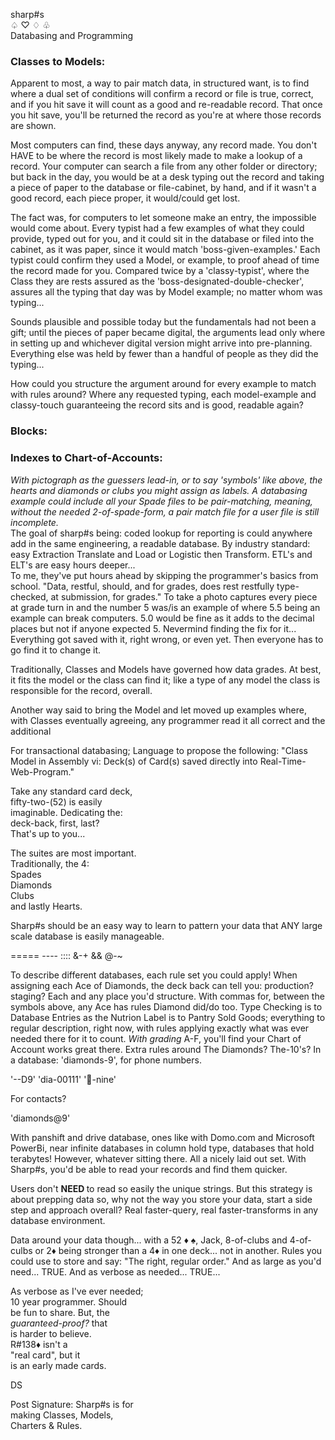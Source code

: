 sharp#s<br>
 ♤ ♡ ♢ ♧<br>
Databasing and Programming<br>

<h3>Classes to Models:</h3>
<p>

  Apparent to most, a way to pair match data, in structured want, is to find where a dual set of conditions will confirm a record or file is true, correct, and if you hit save it will count as a good and re-readable record. That once you hit save, you'll be returned the record as you're at where those records are shown. 
  
</p>

<p>

 Most computers can find, these days anyway, any record made. You don't HAVE to be where the record is most likely made to make a lookup of a record. Your computer can search a file from any other folder or directory; but back in the day, you would be at a desk typing out the record and taking a piece of paper to the database or file-cabinet, by hand, and if it wasn't a good record, each piece proper, it would/could get lost.
</p>

<p>

 The fact was, for computers to let someone make an entry, the impossible would come about. Every typist had a few examples of what they could provide, typed out for you, and it could sit in the database or filed into the cabinet, as it was paper, since it would match 'boss-given-examples.' Each typist could confirm they used a Model, or example, to proof ahead of time the record made for you. Compared twice by a 'classy-typist', where the Class they are rests assured as the 'boss-designated-double-checker', assures all the typing that day was by Model example; no matter whom was typing...
</p>
<p>

 Sounds plausible and possible today but the fundamentals had not been a gift; until the pieces of paper became digital, the arguments lead only where in setting up and whichever digital version might arrive into pre-planning. Everything else was held by fewer than a handful of people as they did the typing...
</p>
 
<p>
 How could you structure the argument around for every example to match with rules around? Where any requested typing, each model-example and classy-touch guaranteeing the record sits and is good, readable again?
</p>
<p>
 
</p>
<h3>Blocks:</h3>

<h3>Indexes to Chart-of-Accounts:</h3>

<p>
  <i>With pictograph as the guessers lead-in, or to say 'symbols' like above, the hearts and diamonds or clubs you might assign as labels. A databasing example could include all your Spade files to be pair-matching, meaning, without the needed 2-of-spade-form, a pair match file for a user file is still incomplete.
</i><br>
The goal of sharp#s being: coded lookup for reporting is could anywhere add in the same engineering, a readable database. By industry standard: easy Extraction Translate and Load or Logistic then Transform. ETL's and ELT's are easy hours deeper...
<br>To me, they've put hours ahead by skipping the programmer's basics from school.
"Data, restful, should, and for grades, does rest restfully type-checked, at submission, for grades." To take a photo captures every piece at grade turn in and the number 5 was/is an example of where 5.5 being an example can break computers. 5.0 would be fine as it adds to the decimal places but not if anyone expected 5. Nevermind finding the fix for it...
Everything got saved with it, right
 wrong,
 or even yet. Then everyone has to go find it to change it.

</p>

Traditionally, Classes and Models have governed how data grades. At best, it fits the model or the class can find it; like a type of any model the class is responsible for the record, overall.

Another way said to bring the Model and let moved up examples
where, with Classes eventually agreeing, any programmer read it all correct and the additional 
<p>
  For transactional databasing; Language to propose the following: "Class Model in Assembly vi: Deck(s) of Card(s) saved directly into Real-Time-Web-Program."
</p>

<p>
  Take any standard card deck,<br>
fifty-two-(52) is easily<br>
imaginable. Dedicating the:<br>
deck-back, first, last?<br>
That's up to you...
</p>

The suites are most important.<br>
Traditionally, the 4:<br>
Spades<br>
Diamonds<br>
Clubs<br>
and lastly Hearts.<br>

Sharp#s should be an easy way to learn to pattern your data that
ANY large scale database is
easily manageable.

===== ---- :::: &-+ && @-~

To describe different databases, 
each rule set you could apply! 
When assigning each Ace of Diamonds,
the deck back can tell you:
production?
staging?
Each and any place you'd structure.
With commas for, between the symbols above, any Ace has rules
Diamond did/do too.
Type Checking is to Database Entries as the Nutrion Label is to Pantry Sold Goods; everything to regular description, right now, with rules applying exactly what was
ever needed there for it to count.
<i>With grading</i> A-F, you'll
find your Chart of Account works great there. Extra rules around
The Diamonds? The-10's?
In a database: 'diamonds-9',
for phone numbers.

'--D9'    'dia-00111'  '💎-nine'

For contacts?

'diamonds@9'

With panshift and drive database,
ones like with Domo.com and
Microsoft PowerBi, near
infinite databases in
column hold type,
databases that hold terabytes!
However, whatever sitting there.
All a nicely laid out set. With Sharp#s, you'd be able to read your records and find them quicker. 

Users don't <b> NEED </b> to read
so easily the unique strings.
But this strategy is about
prepping data so, why not
the way you store your
data, start a side
step and approach
overall? Real faster-query,
real faster-transforms in
any database environment.

Data around your data though... with a 52 ♦️ ♠️, Jack, 8-of-clubs and 4-of-culbs or 2♦️ being stronger than a 4♦️ in one deck...
not in another. Rules you
could use to store and say:
"The right, regular order."
And as large as you'd need... TRUE.
And as verbose as needed... TRUE...

As verbose as I've ever needed;<br>
10 year programmer. Should<br>
be fun to share. But, the<br>
<i>guaranteed-proof?</i> that<br>
is harder to believe.<br>
R#138♦️ isn't a <br>
"real card", but it<br>
is an early made cards. <br>


DS

Post Signature: Sharp#s is for<br>
making Classes, Models, <br>
Charters & Rules.<br>
